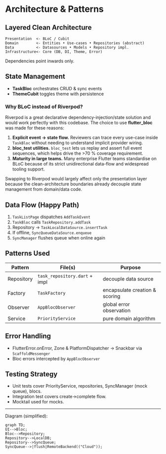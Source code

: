 # Architecture & Patterns

## Layered Clean Architecture
```
Presentation  <- BLoC / Cubit
Domain        <- Entities • Use-cases • Repositories (abstract)
Data          <- Datasources • Models • Repository impl.
Infrastructure<- Core (DB, DI, Theme, Error)
```
Dependencies point inwards only.

## State Management
* **TaskBloc** orchestrates CRUD & sync events
* **ThemeCubit** toggles theme with persistence

### Why BLoC instead of Riverpod?
Riverpod is a great declarative dependency-injection/state solution and would work perfectly with this codebase. The choice to use **flutter_bloc** was made for these reasons:

1. **Explicit event → state flow.** Reviewers can trace every use-case inside `TaskBloc` without needing to understand implicit provider wiring.
2. **bloc_test utilities.** `bloc_test` lets us replay and assert full event sequences, which helps drive the >70 % coverage requirement.
3. **Maturity in large teams.** Many enterprise Flutter teams standardise on BLoC because of its strict unidirectional data-flow and widespread tooling support.

Swapping to Riverpod would largely affect only the presentation layer because the clean-architecture boundaries already decouple state management from domain/data code.

## Data Flow (Happy Path)
1. `TaskListPage` dispatches `AddTaskEvent`
2. `TaskBloc` calls `TaskRepository.addTask`
3. Repository → `TaskLocalDataSource.insertTask`
4. If offline, `SyncQueueDataSource.enqueue`
5. `SyncManager` flushes queue when online again

## Patterns Used
| Pattern   | File(s) | Purpose |
|-----------|---------|---------|
| Repository | `task_repository.dart` + impl | decouple data source |
| Factory    | `TaskFactory` | encapsulate creation & scoring |
| Observer   | `AppBlocObserver` | global error observation |
| Service    | `PriorityService` | pure domain algorithm |

## Error Handling
* FlutterError.onError, Zone & PlatformDispatcher → Snackbar via `ScaffoldMessenger`
* Bloc errors intercepted by `AppBlocObserver`

## Testing Strategy
* Unit tests cover PriorityService, repositories, SyncManager (mock queue), blocs.
* Integration test covers create→complete flow.
* Mocktail used for mocks.

---
Diagram (simplified):
```mermaid
graph TD;
UI-->Bloc;
Bloc-->Repository;
Repository-->LocalDB;
Repository-->SyncQueue;
SyncQueue-->|flush|RemoteBackend(("Cloud"));
```
